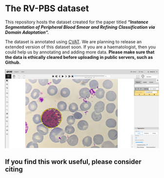 # The RV-PBS dataset

This repository hosts the dataset created for the paper titled ***“Instance Segmentation of Peripheral Blood Smear and Refining Classification via Domain Adaptation“.***

The dataset is annotated using [CVAT](https://github.com/openvinotoolkit/cvat). We are planning to release an extended version of this dataset soon. If you are a haematologist, then you could help us by annotating and adding more data. **Please make sure that the data is ethically cleared before uploading in public servers, such as Github.**
<center>
  <img src="https://github.com/Jimut123/RV-PBS/blob/main/assets/cvat_mask_basophil.png">
</center>

## If you find this work useful, please consider citing

```

```
